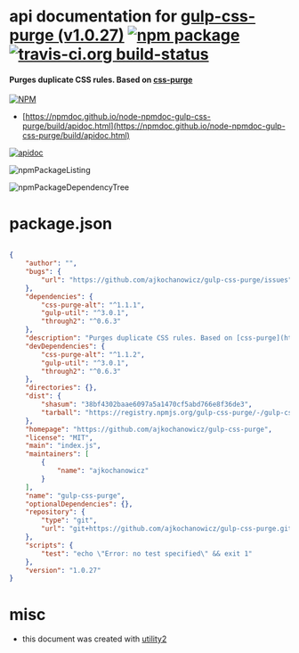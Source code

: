 # api documentation for  [gulp-css-purge (v1.0.27)](https://github.com/ajkochanowicz/gulp-css-purge)  [![npm package](https://img.shields.io/npm/v/npmdoc-gulp-css-purge.svg?style=flat-square)](https://www.npmjs.org/package/npmdoc-gulp-css-purge) [![travis-ci.org build-status](https://api.travis-ci.org/npmdoc/node-npmdoc-gulp-css-purge.svg)](https://travis-ci.org/npmdoc/node-npmdoc-gulp-css-purge)
#### Purges duplicate CSS rules. Based on [css-purge](https://www.npmjs.org/package/css-purge)

[![NPM](https://nodei.co/npm/gulp-css-purge.png?downloads=true&downloadRank=true&stars=true)](https://www.npmjs.com/package/gulp-css-purge)

- [https://npmdoc.github.io/node-npmdoc-gulp-css-purge/build/apidoc.html](https://npmdoc.github.io/node-npmdoc-gulp-css-purge/build/apidoc.html)

[![apidoc](https://npmdoc.github.io/node-npmdoc-gulp-css-purge/build/screenCapture.buildCi.browser.%252Ftmp%252Fbuild%252Fapidoc.html.png)](https://npmdoc.github.io/node-npmdoc-gulp-css-purge/build/apidoc.html)

![npmPackageListing](https://npmdoc.github.io/node-npmdoc-gulp-css-purge/build/screenCapture.npmPackageListing.svg)

![npmPackageDependencyTree](https://npmdoc.github.io/node-npmdoc-gulp-css-purge/build/screenCapture.npmPackageDependencyTree.svg)



# package.json

```json

{
    "author": "",
    "bugs": {
        "url": "https://github.com/ajkochanowicz/gulp-css-purge/issues"
    },
    "dependencies": {
        "css-purge-alt": "^1.1.1",
        "gulp-util": "^3.0.1",
        "through2": "^0.6.3"
    },
    "description": "Purges duplicate CSS rules. Based on [css-purge](https://www.npmjs.org/package/css-purge)",
    "devDependencies": {
        "css-purge-alt": "^1.1.2",
        "gulp-util": "^3.0.1",
        "through2": "^0.6.3"
    },
    "directories": {},
    "dist": {
        "shasum": "38bf4302baae6097a5a1470cf5abd766e8f36de3",
        "tarball": "https://registry.npmjs.org/gulp-css-purge/-/gulp-css-purge-1.0.27.tgz"
    },
    "homepage": "https://github.com/ajkochanowicz/gulp-css-purge",
    "license": "MIT",
    "main": "index.js",
    "maintainers": [
        {
            "name": "ajkochanowicz"
        }
    ],
    "name": "gulp-css-purge",
    "optionalDependencies": {},
    "repository": {
        "type": "git",
        "url": "git+https://github.com/ajkochanowicz/gulp-css-purge.git"
    },
    "scripts": {
        "test": "echo \"Error: no test specified\" && exit 1"
    },
    "version": "1.0.27"
}
```



# misc
- this document was created with [utility2](https://github.com/kaizhu256/node-utility2)

